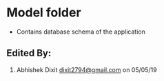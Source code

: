 # Model folder
- Contains database schema of the application

## Edited By:
1. Abhishek Dixit <dixit2794@gmail.com> on 05/05/19

